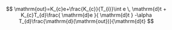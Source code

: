 $$
\mathrm{out}=K_{c}e+\frac{K_{c}}{T_{i}}\int e \, \mathrm{d}t + K_{c}T_{d}\frac{ \mathrm{d}e }{ \mathrm{d}t } -\alpha T_{d}\frac{\mathrm{d}(\mathrm{out})}{\mathrm{d}t}
$$
